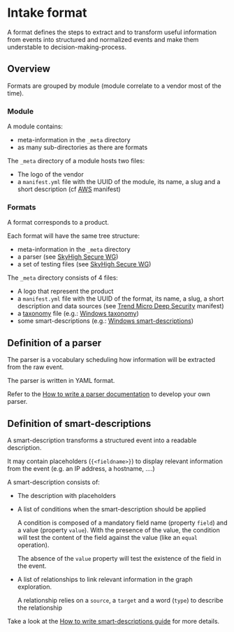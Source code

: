 # Intake format

A format defines the steps to extract and to transform useful information from events into structured and normalized events and make them understable to decision-making-process.

## Overview

Formats are grouped by module (module correlate to a vendor most of the time).

### Module

A module contains:

- meta-information in the `_meta` directory
- as many sub-directories as there are formats

The `_meta` directory of a module hosts two files:

- The logo of the vendor
- a `manifest.yml` file with the UUID of the module, its name, a slug and a short description (cf [AWS](https://github.com/SEKOIA-IO/intake-formats/blob/main/AWS/_meta/manifest.yml) manifest)

### Formats

A format corresponds to a product.

Each format will have the same tree structure:

- meta-information in the `_meta` directory
- a parser (see [SkyHigh Secure WG](https://github.com/SEKOIA-IO/intake-formats/blob/main/SkyhighSecurity/skyhigh_secure_web_gateway/ingest/parser.yml))
- a set of testing files (see [SkyHigh Secure WG](https://github.com/SEKOIA-IO/intake-formats/tree/main/SkyhighSecurity/skyhigh_secure_web_gateway/tests))

The `_meta` directory consists of 4 files:

- A logo that represent the product
- a `manifest.yml` file with the UUID of the format, its name, a slug, a short description and data sources (see [Trend Micro Deep Security](https://github.com/SEKOIA-IO/intake-formats/blob/main/Trend%20Micro/deep-security/_meta/manifest.yml) manifest)
- a [taxonomy](taxonomy.md) file (e.g.: [Windows taxonomy](https://github.com/SEKOIA-IO/intake-formats/blob/main/Windows/windows/_meta/fields.yml))
- some smart-descriptions (e.g.: [Windows smart-descriptions](https://github.com/SEKOIA-IO/intake-formats/blob/main/Windows/windows/_meta/smart-descriptions.json))

## Definition of a parser

The parser is a vocabulary scheduling how information will be extracted from the raw event.

The parser is written in YAML format.

Refer to the [How to write a parser documentation](write_a_parser.md#general) to develop your own parser.

## Definition of smart-descriptions

A smart-description transforms a structured event into a readable description.

It may contain placeholders (`{<fieldname>}`) to display relevant information from the event (e.g. an IP address, a hostname, ….)

A smart-description consists of:

- The description with placeholders
- A list of conditions when the smart-description should be applied
    
    A condition is composed of a mandatory field name (property `field`) and a value (property `value`).
    With the presence of the value, the condition will test the content of the field against the value (like an `equal` operation). 
    
    The absence of the `value` property will test the existence of the field in the event.
    
- A list of relationships to link relevant information in the graph exploration.
    
    A relationship relies on a `source`, a `target` and a word (`type`) to describe the relationship
    
Take a look at the [How to write smart-descriptions guide](write_smartdescriptions.md) for more details.
